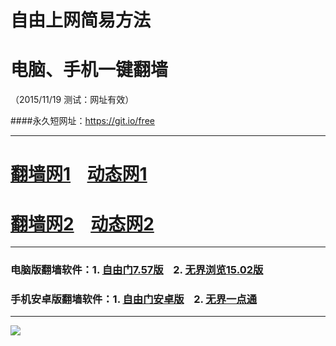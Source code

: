 # 自由上网简易方法
# 电脑、手机一键翻墙
（2015/11/19 测试：网址有效）

####永久短网址：https://git.io/free

***

# <a href="http://d1wuzbhuio7elk.cloudfront.net/fq01.php?id=1" target="_blank">翻墙网1</a>&nbsp;&nbsp;&nbsp;&nbsp;<a href="http://d38cupddouy0ag.cloudfront.net/dtwdl01.php/1119" target="_blank">动态网1</a>

# <a href="http://d21coots7yd2sw.cloudfront.net/fq01.php?id=2" target="_blank">翻墙网2</a>&nbsp;&nbsp;&nbsp;&nbsp;<a href="http://d21coots7yd2sw.cloudfront.net/dtwdl0.php/1119" target="_blank">动态网2</a>

***

### 电脑版翻墙软件：1. <a href="http://d3439dj6tpfjed.cloudfront.net/fgget.php?fid=fg757p.zip" target="_blank">自由门7.57版</a>&nbsp;&nbsp;&nbsp;&nbsp;2. <a href="http://d3439dj6tpfjed.cloudfront.net/fgget.php?fid=u1502.zip" target="_blank">无界浏览15.02版</a>

### 手机安卓版翻墙软件：1. <a href="http://d3439dj6tpfjed.cloudfront.net/fgget.php?fid=fgma32.apk" target="_blank">自由门安卓版</a>&nbsp;&nbsp;&nbsp;&nbsp;2. <a href="http://d3439dj6tpfjed.cloudfront.net/fgget.php?fid=um3.2.apk" target="_blank">无界一点通</a>

***

<a href="https://github.com/zhen99425/free/blob/master/README.md" target="_blank"><img src="http://d1kk5cma8vypuk.cloudfront.net/pic/yjfq0.png"></a>  
